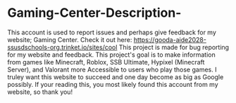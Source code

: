 # Gaming-Center-Description-
This account is used to report issues and perhaps give feedback for my website; Gaming Center. Check it out here: https://gooda-aide2028-ssusdschools-org.trinket.io/sites/cool
This project is made for bug reporting for my website and feedback. This project's goal is to make information from games like Minecraft, Roblox, SSB Ultimate, Hypixel (Minecraft Server), and Valorant more Accessible to users who play those games. I truley want this website to succeed and one day become as big as Google possibly. If your reading this, you most likely found this account from my website, so thank you!

